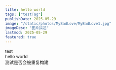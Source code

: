 ```yaml
---
title: hello world
tags: ["testTag"]
publishDate: 2025-05-29
image: "/static/photos/MyBadLove/MyBadLove1.jpg"
imageDesc: "图片描述"
lastmod: 2025-05-29
featured: true
---
```


test<br/>
hello world<br/>
测试是否会被重复构建